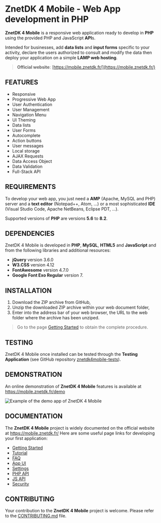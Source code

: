 # ZnetDK 4 Mobile - Web App development in PHP
**ZnetDK 4 Mobile** is a responsive web application ready to develop in **PHP** using the provided PHP and JavaScript **API**s.

Intended for businesses, add **data lists** and **input forms** specific to your activity, declare the users authorized to consult and modify the data then deploy your application on a simple **LAMP web hosting**.
> **Official website**: [https://mobile.znetdk.fr/](https://mobile.znetdk.fr/)
## FEATURES
- Responsive
- Progressive Web App
- User Authentication
- User Management
- Navigation Menu
- UI Theming
- Data lists
- User Forms
- Autocomplete
- Action buttons
- User messages
- Local storage
- AJAX Requests
- Data Access Object
- Data Validation
- Full-Stack API
## REQUIREMENTS
To develop your web app, you just need a **AMP** (Apache, MySQL and PHP) server and a **text editor** (Notepad++, Atom, ...) or a most sophisticated **IDE** (Visual Studio Code, Apache NetBeans, Eclipse PDT, ...).

Supported versions of **PHP** are versions **5.6** to **8.2**.
## DEPENDENCIES
ZnetDK 4 Mobile is developed in **PHP**, **MySQL**, **HTML5** and **JavaScript** and from the following libraries and additional resources:
- **jQuery** version 3.6.0
- **W3.CSS** version 4.12
- **FontAwesome** version 4.7.0
- **Google Font Exo Regular** version 7.
## INSTALLATION
1. Download the ZIP archive from GitHub,
2. Unzip the downloaded ZIP archive within your web document folder,
3. Enter into the address bar of your web browser, the URL to the web folder where the archive has been unziped.
> Go to the page [Getting Started](https://mobile.znetdk.fr/getting-started) to obtain the complete procedure.
## TESTING
ZnetDK 4 Mobile once installed can be tested through the **Testing Application** (see GitHub repository [znetdk4mobile-tests](https://github.com/pascal-martinez/znetdk4mobile-tests)).

## DEMONSTRATION
An online demonstration of **ZnetDK 4 Mobile** features is available at https://mobile.znetdk.fr/demo

![Example of the demo app of ZnetDK 4 Mobile](https://mobile.znetdk.fr/applications/default/public/images/layout/teasing_desktop.png)
## DOCUMENTATION
The **ZnetDK 4 Mobile** project is widely documented on the official website at https://mobile.znetdk.fr/
Here are some useful page links for developing your first application:
- [Getting Started](https://mobile.znetdk.fr/getting-started)
- [Tutorial](https://mobile.znetdk.fr/tutorial)
- [FAQ](https://mobile.znetdk.fr/faq)
- [App UI](https://mobile.znetdk.fr/app-ui)
- [Settings](https://mobile.znetdk.fr/settings)
- [PHP API](https://mobile.znetdk.fr/php-api)
- [JS API](https://mobile.znetdk.fr/js-api)
- [Security](https://mobile.znetdk.fr/security)

## CONTRIBUTING
Your contribution to the **ZnetDK 4 Mobile** project is welcome. Please refer to the [CONTRIBUTING.md](https://github.com/pascal-martinez/znetdk4mobile/blob/master/CONTRIBUTING.md) file.